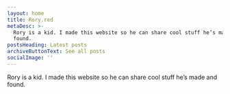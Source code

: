 ```yaml
---
layout: home
title: Rory.red
metaDesc: >-
  Rory is a kid. I made this website so he can share cool stuff he’s made and
  found.
postsHeading: Latest posts
archiveButtonText: See all posts
socialImage: ''
---
```

Rory is a kid. I made this website so he can share cool stuff he’s made and found.
